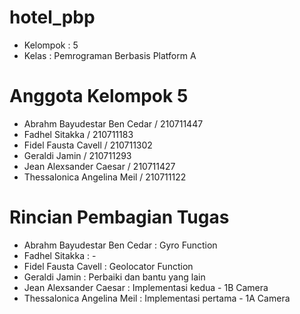 # hotel_pbp

- Kelompok : 5
- Kelas : Pemrograman Berbasis Platform A

# Anggota Kelompok 5

- Abrahm Bayudestar Ben Cedar / 210711447
- Fadhel Sitakka / 210711183
- Fidel Fausta Cavell / 210711302
- Geraldi Jamin / 210711293
- Jean Alexsander Caesar / 210711427
- Thessalonica Angelina Meil / 210711122

# Rincian Pembagian Tugas

- Abrahm Bayudestar Ben Cedar : Gyro Function
- Fadhel Sitakka : -
- Fidel Fausta Cavell : Geolocator Function
- Geraldi Jamin : Perbaiki dan bantu yang lain
- Jean Alexsander Caesar : Implementasi kedua - 1B Camera
- Thessalonica Angelina Meil : Implementasi pertama - 1A Camera
